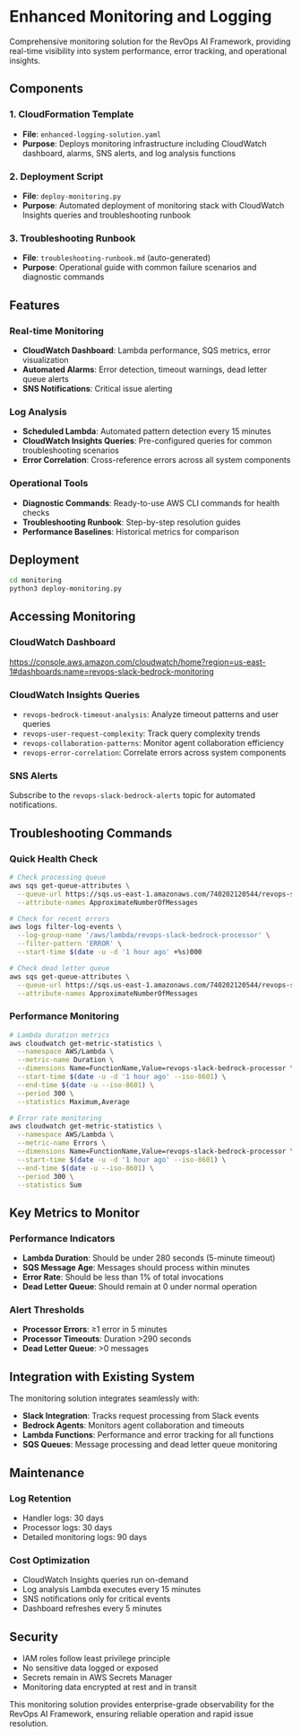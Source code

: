 # Enhanced Monitoring and Logging

Comprehensive monitoring solution for the RevOps AI Framework, providing real-time visibility into system performance, error tracking, and operational insights.

## Components

### 1. CloudFormation Template
- **File**: `enhanced-logging-solution.yaml`
- **Purpose**: Deploys monitoring infrastructure including CloudWatch dashboard, alarms, SNS alerts, and log analysis functions

### 2. Deployment Script
- **File**: `deploy-monitoring.py`
- **Purpose**: Automated deployment of monitoring stack with CloudWatch Insights queries and troubleshooting runbook

### 3. Troubleshooting Runbook
- **File**: `troubleshooting-runbook.md` (auto-generated)
- **Purpose**: Operational guide with common failure scenarios and diagnostic commands

## Features

### Real-time Monitoring
- **CloudWatch Dashboard**: Lambda performance, SQS metrics, error visualization
- **Automated Alarms**: Error detection, timeout warnings, dead letter queue alerts
- **SNS Notifications**: Critical issue alerting

### Log Analysis
- **Scheduled Lambda**: Automated pattern detection every 15 minutes
- **CloudWatch Insights Queries**: Pre-configured queries for common troubleshooting scenarios
- **Error Correlation**: Cross-reference errors across all system components

### Operational Tools
- **Diagnostic Commands**: Ready-to-use AWS CLI commands for health checks
- **Troubleshooting Runbook**: Step-by-step resolution guides
- **Performance Baselines**: Historical metrics for comparison

## Deployment

```bash
cd monitoring
python3 deploy-monitoring.py
```

## Accessing Monitoring

### CloudWatch Dashboard
https://console.aws.amazon.com/cloudwatch/home?region=us-east-1#dashboards:name=revops-slack-bedrock-monitoring

### CloudWatch Insights Queries
- `revops-bedrock-timeout-analysis`: Analyze timeout patterns and user queries
- `revops-user-request-complexity`: Track query complexity trends
- `revops-collaboration-patterns`: Monitor agent collaboration efficiency
- `revops-error-correlation`: Correlate errors across system components

### SNS Alerts
Subscribe to the `revops-slack-bedrock-alerts` topic for automated notifications.

## Troubleshooting Commands

### Quick Health Check
```bash
# Check processing queue
aws sqs get-queue-attributes \
  --queue-url https://sqs.us-east-1.amazonaws.com/740202120544/revops-slack-bedrock-processing-queue \
  --attribute-names ApproximateNumberOfMessages

# Check for recent errors
aws logs filter-log-events \
  --log-group-name '/aws/lambda/revops-slack-bedrock-processor' \
  --filter-pattern 'ERROR' \
  --start-time $(date -u -d '1 hour ago' +%s)000

# Check dead letter queue
aws sqs get-queue-attributes \
  --queue-url https://sqs.us-east-1.amazonaws.com/740202120544/revops-slack-bedrock-dlq \
  --attribute-names ApproximateNumberOfMessages
```

### Performance Monitoring
```bash
# Lambda duration metrics
aws cloudwatch get-metric-statistics \
  --namespace AWS/Lambda \
  --metric-name Duration \
  --dimensions Name=FunctionName,Value=revops-slack-bedrock-processor \
  --start-time $(date -u -d '1 hour ago' --iso-8601) \
  --end-time $(date -u --iso-8601) \
  --period 300 \
  --statistics Maximum,Average

# Error rate monitoring
aws cloudwatch get-metric-statistics \
  --namespace AWS/Lambda \
  --metric-name Errors \
  --dimensions Name=FunctionName,Value=revops-slack-bedrock-processor \
  --start-time $(date -u -d '1 hour ago' --iso-8601) \
  --end-time $(date -u --iso-8601) \
  --period 300 \
  --statistics Sum
```

## Key Metrics to Monitor

### Performance Indicators
- **Lambda Duration**: Should be under 280 seconds (5-minute timeout)
- **SQS Message Age**: Messages should process within minutes
- **Error Rate**: Should be less than 1% of total invocations
- **Dead Letter Queue**: Should remain at 0 under normal operation

### Alert Thresholds
- **Processor Errors**: ≥1 error in 5 minutes
- **Processor Timeouts**: Duration >290 seconds
- **Dead Letter Queue**: >0 messages

## Integration with Existing System

The monitoring solution integrates seamlessly with:
- **Slack Integration**: Tracks request processing from Slack events
- **Bedrock Agents**: Monitors agent collaboration and timeouts
- **Lambda Functions**: Performance and error tracking for all functions
- **SQS Queues**: Message processing and dead letter queue monitoring

## Maintenance

### Log Retention
- Handler logs: 30 days
- Processor logs: 30 days
- Detailed monitoring logs: 90 days

### Cost Optimization
- CloudWatch Insights queries run on-demand
- Log analysis Lambda executes every 15 minutes
- SNS notifications only for critical events
- Dashboard refreshes every 5 minutes

## Security

- IAM roles follow least privilege principle
- No sensitive data logged or exposed
- Secrets remain in AWS Secrets Manager
- Monitoring data encrypted at rest and in transit

This monitoring solution provides enterprise-grade observability for the RevOps AI Framework, ensuring reliable operation and rapid issue resolution.